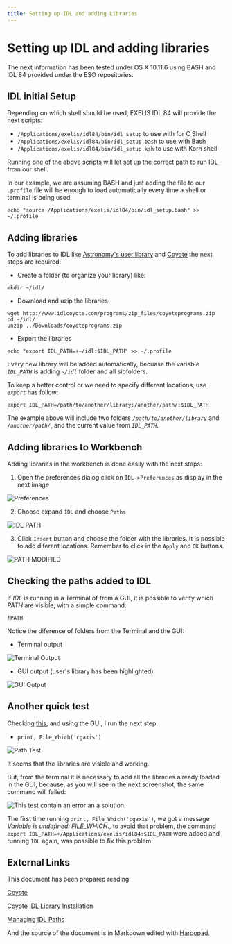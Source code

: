 ```yaml
---
title: Setting up IDL and adding Libraries
---
```

# Setting up IDL and adding libraries

The next information has been tested under OS X 10.11.6 using BASH and IDL 84 provided under the ESO repositories.

## IDL initial Setup

Depending on which shell should be used, EXELIS IDL 84 will provide the next scripts:

 * `/Applications/exelis/idl84/bin/idl_setup` to use with for C Shell
 * `/Applications/exelis/idl84/bin/idl_setup.bash` to use with Bash
 * `/Applications/exelis/idl84/bin/idl_setup.ksh` to use with Korn shell

Running one of the above scripts will let set up the correct path to run IDL from our shell.

In our example, we are assuming BASH and just adding the file to our `.profile` file will be enough to load automatically every time a shell or terminal is being used.

```
echo "source /Applications/exelis/idl84/bin/idl_setup.bash" >> ~/.profile
```

## Adding libraries

To add libraries to IDL like [Astronomy's user library](http://idlastro.gsfc.nasa.gov/) and [Coyote](http://www.idlcoyote.com/) the next steps are required:

 * Create a folder (to organize your library) like:

```
mkdir ~/idl/
```

 * Download and uzip the libraries

```
wget http://www.idlcoyote.com/programs/zip_files/coyoteprograms.zip
cd ~/idl/
unzip ../Downloads/coyoteprograms.zip
```

 * Export the libraries

```
echo "export IDL_PATH=+~/idl:$IDL_PATH" >> ~/.profile
```

Every new library will be added automatically, becuase the variable *`IDL_PATH`* is adding *`~/idl`* folder and all sibfolders.

To keep a better control or we need to specify different locations, use *`export`* has follow:

```
export IDL_PATH=/path/to/another/library:/another/path/:$IDL_PATH
```

The example above will include two folders _`/path/to/another/library`_ and _`/another/path/`_, and the current value from *`IDL_PATH`*.

## Adding libraries to Workbench
Adding libraries in the workbench is done easily with the next steps:

 1. Open the preferences dialog click on `IDL->Preferences` as display in the next image

![Preferences](images/idl_preferences.png)

 2. Choose expand `IDL` and choose `Paths`

![IDL PATH](images/add_path.png)

 3. Click `Insert` button and choose the folder with the libraries. It is possible to add diferent locations. Remember to click in the `Apply` and `OK` buttons.

![PATH MODIFIED](images/added_paths.png)

## Checking the paths added to IDL

If *IDL* is running in a Terminal of from a GUI, it is possible to verify which _PATH_ are visible, with a simple command:

```
!PATH
```

Notice the diference of folders from the Terminal and the GUI:

* Terminal output

![Terminal Output](images/terminal_path.png)

* GUI output (user's library has been highlighted)

![GUI Output](images/gui_path.png)

## Another quick test

Checking [this](http://www.idlcoyote.com/code_tips/installcoyote.php), and using the GUI, I run the next step.

* `print, File_Which('cgaxis')` 

![Path Test](images/path_test.png)

It seems that the libraries are visible and working.

But, from the terminal it is necessary to add all the libraries already loaded in the GUI, because, as you will see in the next screenshot, the same command will failed:

![This test contain an error an a solution](images/path_test_terminal.png).

The first time running `print, File_Which('cgaxis')`, we got a message *Variable is undefined: FILE_WHICH.*, to avoid that problem, the command `export IDL_PATH=+/Applications/exelis/idl84:$IDL_PATH` were added and running `IDL` again, was possible to fix this problem.

## External Links

This document has been prepared reading:

[Coyote](http://www.idlcoyote.com/)

[Coyote IDL Library Installation](http://www.idlcoyote.com/code_tips/installcoyote.php)

[Managing IDL Paths](http://www.harrisgeospatial.com/docs/Managing_IDL_Paths.html)

And the source of the document is in Markdown edited with [Haroopad](http://pad.haroopress.com/).
